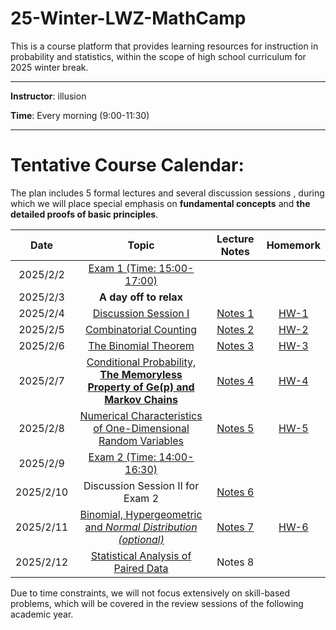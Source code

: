 # 25-Winter-LWZ-MathCamp

This is a course platform that provides learning resources for instruction in probability and statistics, within the scope of high school curriculum for 2025 winter break.

---

**Instructor**: illusion

**Time**: Every morning (9:00-11:30)



---

# Tentative Course Calendar:

The plan includes 5 formal lectures and several discussion sessions , during which we will place special emphasis on **fundamental concepts** and **the detailed proofs of basic principles**.

| Date | Topic | Lecture Notes | Homemork |
|:----------:|:----------:|:----------:|:----------:|
| 2025/2/2 | [Exam 1 (Time: 15:00-17:00)](./Exam1.pdf) | | | |
| 2025/2/3 | **A day off to relax** | | |
| 2025/2/4 | [Discussion Session I](./讲义/讲义1.pdf) | [Notes 1](./Notes/Notes-1.pdf) | [HW-1](./HW/HW-1.pdf) | 
| 2025/2/5 | [Combinatorial Counting](./讲义/讲义2.pdf) | [Notes 2](./Notes/Notes-2.pdf) | [HW-2](./HW/HW-2.pdf) | 
| 2025/2/6 | [The Binomial Theorem ](./讲义/讲义3.pdf)  | [Notes 3](./Notes/Notes-3.pdf) | [HW-3](./HW/HW-3.pdf) | 
| 2025/2/7 | [Conditional Probability, **The Memoryless Property of Ge(p) and Markov Chains**](./讲义/讲义4.pdf) | [Notes 4](./Notes/Notes-4.pdf) | [HW-4](./HW/HW-4.pdf) | 
| 2025/2/8 | [Numerical Characteristics of One-Dimensional Random Variables](./讲义/讲义5.pdf)  | [Notes 5](./Notes/Notes-5.pdf) | [HW-5](./HW/HW-5.pdf) |
| 2025/2/9 | [Exam 2 (Time: 14:00-16:30)](./Exam2.pdf) | | | 
| 2025/2/10 | Discussion Session II for Exam 2 | [Notes 6](./Notes/Notes-6.pdf) | | 
| 2025/2/11 | [Binomial, Hypergeometric and *Normal Distribution (optional)*](./讲义/讲义6.pdf) | [Notes 7](./Notes/Notes-7.pdf) | [HW-6](./HW/HW-6.pdf) |
| 2025/2/12 | [Statistical Analysis of Paired Data](./讲义/讲义7.pdf) | Notes 8 |  |



Due to time constraints, we will not focus extensively on skill-based problems, which will be covered in the review sessions of the following academic year.




